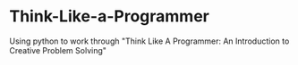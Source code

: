 # Think-Like-a-Programmer

Using python to work through "Think Like A Programmer: An Introduction to Creative Problem Solving" 









